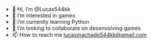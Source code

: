 - 👋 Hi, I’m @Lucas544kk
- 👀 I’m interested in games
- 🌱 I’m currently learning Python
- 💞️ I’m looking to collaborate on desenvolving games
- 📫 How to reach me lucasmachado544kk@gmail.com

<!---
Lucas544kk/Lucas544kk is a ✨ special ✨ repository because its `README.md` (this file) appears on your GitHub profile.
You can click the Preview link to take a look at your changes.
--->
